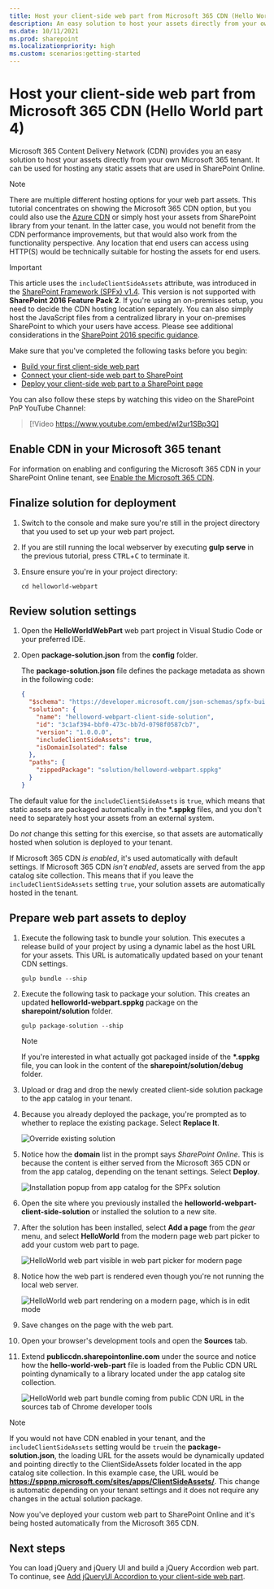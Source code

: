 ```yaml
---
title: Host your client-side web part from Microsoft 365 CDN (Hello World part 4)
description: An easy solution to host your assets directly from your own Microsoft 365 tenant. Can be used for hosting any static assets that are used in SharePoint Online.
ms.date: 10/11/2021
ms.prod: sharepoint
ms.localizationpriority: high
ms.custom: scenarios:getting-started
---
```


# Host your client-side web part from Microsoft 365 CDN (Hello World part 4)

Microsoft 365 Content Delivery Network (CDN) provides you an easy solution to host your assets directly from your own Microsoft 365 tenant. It can be used for hosting any static assets that are used in SharePoint Online.

> [!NOTE]
> There are multiple different hosting options for your web part assets. This tutorial concentrates on showing the Microsoft 365 CDN option, but you could also use the [Azure CDN](./deploy-web-part-to-cdn.md) or simply host your assets from SharePoint library from your tenant. In the latter case, you would not benefit from the CDN performance improvements, but that would also work from the functionality perspective. Any location that end users can access using HTTP(S) would be technically suitable for hosting the assets for end users.

> [!IMPORTANT]
> This article uses the `includeClientSideAssets` attribute, was introduced in the [SharePoint Framework (SPFx) v1.4](../../release-1.4.md). This version is not supported with **SharePoint 2016 Feature Pack 2**.
> If you're using an on-premises setup, you need to decide the CDN hosting location separately. You can also simply host the JavaScript files from a centralized library in your on-premises SharePoint to which your users have access. Please see additional considerations in the [SharePoint 2016 specific guidance](../../sharepoint-2016-support.md).

Make sure that you've completed the following tasks before you begin:

- [Build your first client-side web part](./build-a-hello-world-web-part.md)
- [Connect your client-side web part to SharePoint](./connect-to-sharepoint.md)
- [Deploy your client-side web part to a SharePoint page](./serve-your-web-part-in-a-sharepoint-page.md)

You can also follow these steps by watching this video on the SharePoint PnP YouTube Channel:

> [!Video https://www.youtube.com/embed/wl2ur1SBp3Q]

## Enable CDN in your Microsoft 365 tenant

For information on enabling and configuring the Microsoft 365 CDN in your SharePoint Online tenant, see [Enable the Microsoft 365 CDN](../../enable-Microsoft-365-content-delivery-network.md).

## Finalize solution for deployment

1. Switch to the console and make sure you're still in the project directory that you used to set up your web part project.
1. If you are still running the local webserver by executing **gulp serve** in the previous tutorial, press <kbd>CTRL</kbd>+<kbd>C</kbd> to terminate it.
1. Ensure ensure you're in your project directory:

    ```console
    cd helloworld-webpart
    ```

## Review solution settings

1. Open the **HelloWorldWebPart** web part project in Visual Studio Code or your preferred IDE.
1. Open **package-solution.json** from the **config** folder.

    The **package-solution.json** file defines the package metadata as shown in the following code:

    ```json
    {
      "$schema": "https://developer.microsoft.com/json-schemas/spfx-build/package-solution.schema.json",
      "solution": {
        "name": "helloword-webpart-client-side-solution",
        "id": "3c1af394-bbf0-473c-bb7d-0798f0587cb7",
        "version": "1.0.0.0",
        "includeClientSideAssets": true,
        "isDomainIsolated": false
      },
      "paths": {
        "zippedPackage": "solution/helloword-webpart.sppkg"
      }
    }
    ```

The default value for the `includeClientSideAssets` is `true`, which means that static assets are packaged automatically in the **\*.sppkg** files, and you don't need to separately host your assets from an external system.

Do *not* change this setting for this exercise, so that assets are automatically hosted when solution is deployed to your tenant.

If Microsoft 365 CDN *is enabled*, it's used automatically with default settings. If Microsoft 365 CDN *isn't enabled*, assets are served from the app catalog site collection. This means that if you leave the `includeClientSideAssets` setting `true`, your solution assets are automatically hosted in the tenant.

## Prepare web part assets to deploy

1. Execute the following task to bundle your solution. This executes a release build of your project by using a dynamic label as the host URL for your assets. This URL is automatically updated based on your tenant CDN settings.

    ```console
    gulp bundle --ship
    ```

1. Execute the following task to package your solution. This creates an updated **helloworld-webpart.sppkg** package on the **sharepoint/solution** folder.

    ```console
    gulp package-solution --ship
    ```

    > [!NOTE]
    > If you're interested in what actually got packaged inside of the **\*.sppkg** file, you can look in the content of the **sharepoint/solution/debug** folder.

1. Upload or drag and drop the newly created client-side solution package to the app catalog in your tenant.
1. Because you already deployed the package, you're prompted as to whether to replace the existing package. Select **Replace It**.

    ![Override existing solution](../../../images/cdn-override-helloworld-webpart-package.png)

1. Notice how the **domain** list in the prompt says *SharePoint Online*. This is because the content is either served from the Microsoft 365 CDN or from the app catalog, depending on the tenant settings. Select **Deploy**.

    ![Installation popup from app catalog for the SPFx solution](../../../images/cnd-trust-helloworld-webpart-solution.png)

1. Open the site where you previously installed the **helloworld-webpart-client-side-solution** or installed the solution to a new site.
1. After the solution has been installed, select **Add a page** from the *gear* menu, and select **HelloWorld** from the modern page web part picker to add your custom web part to page.

    ![HelloWorld web part visible in web part picker for modern page](../../../images/cdn-web-part-picker.png)

1. Notice how the web part is rendered even though you're not running the local web server.

    ![HelloWorld web part rendering on a modern page, which is in edit mode](../../../images/cdn-web-part-rendering.png)

1. Save changes on the page with the web part.
1. Open your browser's development tools and open the **Sources** tab.
1. Extend **publiccdn.sharepointonline.com** under the source and notice how the **hello-world-web-part** file is loaded from the Public CDN URL pointing dynamically to a library located under the app catalog site collection.

    ![HelloWorld web part bundle coming from public CDN URL in the sources tab of Chrome developer tools](../../../images/cdn-web-part-f12-source.png)

> [!NOTE]
> If you would not have CDN enabled in your tenant, and the `includeClientSideAssets` setting would be `true`in the **package-solution.json**, the loading URL for the assets would be dynamically updated and pointing directly to the ClientSideAssets folder located in the app catalog site collection. In this example case, the URL would be **https://sppnp.microsoft.com/sites/apps/ClientSideAssets/**. This change is automatic depending on your tenant settings and it does not require any changes in the actual solution package.

Now you've deployed your custom web part to SharePoint Online and it's being hosted automatically from the Microsoft 365 CDN.

## Next steps

You can load jQuery and jQuery UI and build a jQuery Accordion web part. To continue, see [Add jQueryUI Accordion to your client-side web part](./add-jqueryui-accordion-to-web-part.md).
